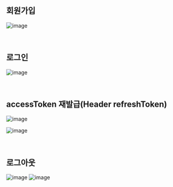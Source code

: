 ## 회원가입
![image](https://github.com/NHJ-SignBridge/SignBridge_BE/assets/102509150/dbc21755-1079-44ef-ac20-a1a1435f80f3)

<br>

## 로그인
![image](https://github.com/NHJ-SignBridge/SignBridge_BE/assets/102509150/2c093978-f63f-42db-9a9b-78fd28e894f8)

<br>


## accessToken 재발급(Header refreshToken)
![image](https://github.com/NHJ-SignBridge/SignBridge_BE/assets/102509150/67b43dbf-8ac9-41d7-8922-3a9574d60df1)

![image](https://github.com/NHJ-SignBridge/SignBridge_BE/assets/102509150/d3e6b51f-ca8f-4a11-8aa3-a179f93db006)

<br>

## 로그아웃
![image](https://github.com/NHJ-SignBridge/SignBridge_BE/assets/102509150/0b87fb1c-442a-4f94-a992-952d6e2ea776)
![image](https://github.com/NHJ-SignBridge/SignBridge_BE/assets/102509150/2b09a4f5-7521-412d-972b-83d97b71c9d4)
